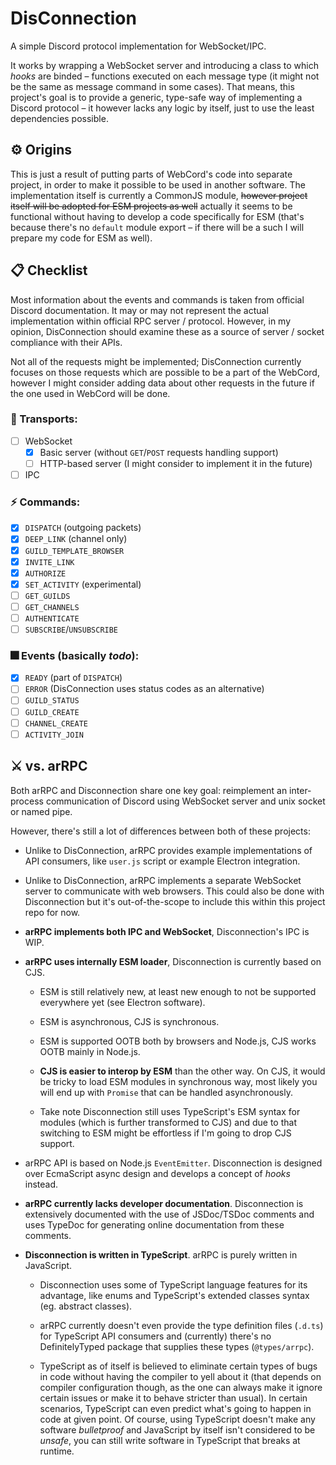 # DisConnection

A simple Discord protocol implementation for WebSocket/IPC.

It works by wrapping a WebSocket server and introducing a class to which *hooks*
are binded – functions executed on each message type (it might not be the same
as message command in some cases). That means, this project's goal is to
provide a generic, type-safe way of implementing a Discord protocol – it however
lacks any logic by itself, just to use the least dependencies possible.

## ⚙️ Origins

This is just a result of putting parts of WebCord's code into separate project,
in order to make it possible to be used in another software. The implementation
itself is currently a CommonJS module, ~~however project itself will be adopted
for ESM projects as well~~ actually it seems to be functional without having to
develop a code specifically for ESM (that's because there's no `default` module
export – if there will be a such I will prepare my code for ESM as well).

## 📋️ Checklist

Most information about the events and commands is taken from official Discord
documentation. It may or may not represent the actual implementation within
official RPC server / protocol. However, in my opinion, DisConnection should
examine these as a source of server / socket compliance with their APIs.

Not all of the requests might be implemented; DisConnection currently focuses on
those requests which are possible to be a part of the WebCord, however I might
consider adding data about other requests in the future if the one used in
WebCord will be done.

### 📨️ Transports:
  - [ ] WebSocket
    - [X] Basic server (without `GET`/`POST` requests handling support)
    - [ ] HTTP-based server (I might consider to implement it in the future)
  - [ ] IPC

### ⚡️ Commands:
  - [X] `DISPATCH` (outgoing packets)
  - [X] `DEEP_LINK` (channel only)
  - [X] `GUILD_TEMPLATE_BROWSER`
  - [X] `INVITE_LINK`
  - [X] `AUTHORIZE`
  - [X] `SET_ACTIVITY` (experimental)
  - [ ] `GET_GUILDS`
  - [ ] `GET_CHANNELS`
  - [ ] `AUTHENTICATE`
  - [ ] `SUBSCRIBE`/`UNSUBSCRIBE`

### 🎆️ Events (basically *todo*):
  - [X] `READY` (part of `DISPATCH`)
  - [ ] `ERROR` (DisConnection uses status codes as an alternative)
  - [ ] `GUILD_STATUS`
  - [ ] `GUILD_CREATE`
  - [ ] `CHANNEL_CREATE`
  - [ ] `ACTIVITY_JOIN`

## ⚔️ vs. arRPC

Both arRPC and Disconnection share one key goal: reimplement an inter-process
communication of Discord using WebSocket server and unix socket or named pipe.

However, there's still a lot of differences between both of these projects:

- Unlike to DisConnection, arRPC provides example implementations of API
  consumers, like `user.js` script or example Electron integration.

- Unlike to DisConnection, arRPC implements a separate WebSocket server to
  communicate with web browsers. This could also be done with Disconnection but
  it's out-of-the-scope to include this within this project repo for now.

- **arRPC implements both IPC and WebSocket**, Disconnection's IPC is WIP.

- **arRPC uses internally ESM loader**, Disconnection is currently based on CJS.
  
  - ESM is still relatively new, at least new enough to not be supported
    everywhere yet (see Electron software).
  
  - ESM is asynchronous, CJS is synchronous.
  
  - ESM is supported OOTB both by browsers and Node.js, CJS works OOTB mainly in
    Node.js.
  
  - **CJS is easier to interop by ESM** than the other way. On CJS, it would be
    tricky to load ESM modules in synchronous way, most likely you will end up
    with `Promise` that can be handled asynchronously.
  
  - Take note Disconnection still uses TypeScript's ESM syntax for modules
    (which is further transformed to CJS) and due to that switching to ESM might
    be effortless if I'm going to drop CJS support.

- arRPC API is based on Node.js `EventEmitter`. Disconnection is designed over
  EcmaScript async design and develops a concept of *hooks* instead.
  
- **arRPC currently lacks developer documentation**. Disconnection is
  extensively documented with the use of JSDoc/TSDoc comments and uses TypeDoc
  for generating online documentation from these comments.
  
- **Disconnection is written in TypeScript**. arRPC is purely written in
  JavaScript.

  - Disconnection uses some of TypeScript language features for its advantage,
    like enums and TypeScript's extended classes syntax (eg. abstract classes).
  
  - arRPC currently doesn't even provide the type definition files (`.d.ts`) for
    TypeScript API consumers and (currently) there's no DefinitelyTyped package
    that supplies these types (`@types/arrpc`).
  
  - TypeScript as of itself is believed to eliminate certain types of bugs in
    code without having the compiler to yell about it (that depends on compiler
    configuration though, as the one can always make it ignore certain issues
    or make it to behave stricter than usual). In certain scenarios, TypeScript
    can even predict what's going to happen in code at given point. Of course,
    using TypeScript doesn't make any software *bulletproof* and JavaScript by
    itself isn't considered to be *unsafe*, you can still write software in
    TypeScript that breaks at runtime.